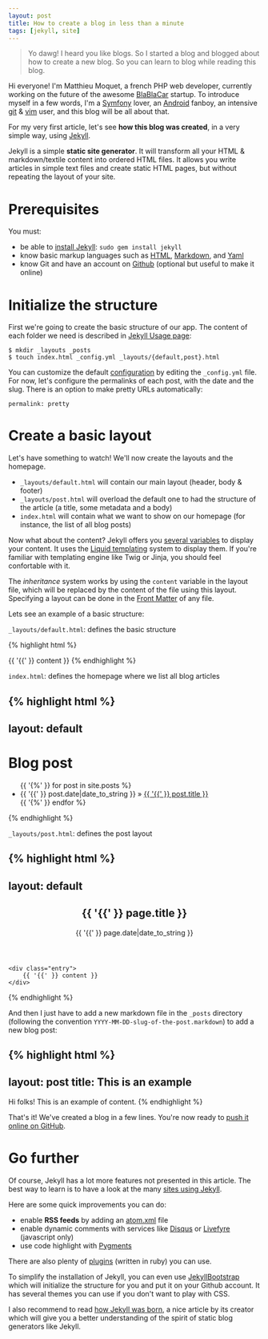 ```yaml
---
layout: post
title: How to create a blog in less than a minute
tags: [jekyll, site]
---
```


> Yo dawg! I heard you like blogs. So I started a blog and blogged about how to
> create a new blog. So you can learn to blog while reading this blog.


Hi everyone! I'm Matthieu Moquet, a french PHP web developer, currently
working on the future of the awesome [BlaBlaCar][] startup. To introduce myself
in a few words, I'm a [Symfony][] lover, an [Android][] fanboy, an intensive
[git][] & [vim][] user, and this blog will be all about that.

For my very first article, let's see **how this blog was created**, in a very
simple way, using [Jekyll][].

Jekyll is a simple **static site generator**. It will transform all your HTML
& markdown/textile content into ordered HTML files. It allows you write articles in
simple text files and create static HTML pages, but without repeating the
layout of your site.

# Prerequisites

You must:

- be able to [install Jekyll][install]: `sudo gem install jekyll`
- know basic markup languages such as [HTML][], [Markdown][], and [Yaml][]
- know Git and have an account on [Github][] (optional but useful to make it
  online)

# Initialize the structure

First we're going to create the basic structure of our app. The content of each
folder we need is described in [Jekyll Usage page][usage]:

    $ mkdir _layouts _posts
    $ touch index.html _config.yml _layouts/{default,post}.html

You can customize the default [configuration][config] by editing the
`_config.yml` file. For now, let's configure the permalinks of each post, with
the date and the slug. There is an option to make pretty URLs automatically:

    permalink: pretty

# Create a basic layout

Let's have something to watch! We'll now create the layouts and the homepage.

- `_layouts/default.html` will contain our main layout (header, body & footer)
- `_layouts/post.html` will overload the default one to had the structure of
  the article (a title, some metadata and a body)
- `index.html` will contain what we want to show on our homepage (for instance,
  the list of all blog posts)

Now what about the content? Jekyll offers you [several variables][vars] to
display your content. It uses the [Liquid templating][liquid] system to display
them. If you're familiar with templating engine like Twig or Jinja, you should
feel confortable with it.

The *inheritance* system works by using the `content` variable in the layout
file, which will be replaced by the content of the file using this layout.
Specifying a layout can be done in the [Front Matter][front] of any file.

Lets see an example of a basic structure:

`_layouts/default.html`: defines the basic structure

{% highlight html %}
<!DOCTYPE HTML>
<html lang="en">
<head>
    <meta charset="UTF-8">
    <title>My Blog</title>
</head>
<body>
    {{ '{{' }} content }}
</body>
</html>
{% endhighlight %}

`index.html`: defines the homepage where we list all blog articles

{% highlight html %}
---
layout: default
---

<h1>Blog post</h1>

<ul>
    {{ '{%' }} for post in site.posts %}
        <li>
            {{ '{{' }} post.date|date_to_string }} »
            <a href="{{ '{{' }} post.url }}">{{ '{{' }} post.title }}</a>
        </li>
    {{ '{%' }} endfor %}
</ul>
{% endhighlight %}


`_layouts/post.html`: defines the post layout

{% highlight html %}
---
layout: default
---

<article class="post">
    <header>
        <h2>{{ '{{' }} page.title }}</h2>
        <time datetime="{{ '{{' }} page.date|date: "%Y-%m-%d" }}">
            {{ '{{' }} page.date|date_to_string }}
        </time>
    </header>

    <div class="entry">
        {{ '{{' }} content }}
    </div>
</article>
{% endhighlight %}


And then I just have to add a new markdown file in the `_posts` directory
(following the convention `YYYY-MM-DD-slug-of-the-post.markdown`) to add a new
blog post:

{% highlight html %}
---
layout: post
title: This is an example
---

Hi folks! This is an example of content.
{% endhighlight %}

That's it! We've created a blog in a few lines. You're now ready to [push it
online on GitHub](https://help.github.com/articles/using-jekyll-with-pages).

# Go further

Of course, Jekyll has a lot more features not presented in this article. The
best way to learn is to have a look at the many [sites using
Jekyll](https://github.com/mojombo/jekyll/wiki/Sites).

Here are some quick improvements you can do:

* enable **RSS feeds** by adding an [atom.xml][atom_file] file
* enable dynamic comments with services like [Disqus][] or [Livefyre][] (javascript only)
* use code highlight with [Pygments][]

There are also plenty of [plugins][] (written in ruby) you can use.

To simplify the installation of Jekyll, you can even use [JekyllBootstrap][] which
will initialize the structure for you and put it on your Github account. It
has several themes you can use if you don't want to play with CSS.

I also recommend to read [how Jekyll was born][born], a nice article by its
creator which will give you a better understanding of the spirit of static blog
generators like Jekyll.

[born]: http://tom.preston-werner.com/2008/11/17/blogging-like-a-hacker.html

[blablacar]: http://www.blablacar.com/
[symfony]: http://symfony.com/
[android]: http://developer.android.com/
[git]: http://git-scm.com/
[vim]: http://www.vim.org/

[install]: https://github.com/mojombo/jekyll/wiki/Install
[usage]: https://github.com/mojombo/jekyll/wiki/usage
[config]: https://github.com/mojombo/jekyll/wiki/configuration
[vars]: https://github.com/mojombo/jekyll/wiki/Template-Data
[front]: https://github.com/mojombo/jekyll/wiki/YAML-Front-Matter
[liquid]: https://github.com/shopify/liquid/wiki/liquid-for-designers

[disqus]: http://disqus.com/
[livefyre]: http://www.livefyre.com/
[atom_file]: https://github.com/MattKetmo/mattketmo.github.com/blob/master/atom.xml
[pygments]: https://github.com/mojombo/jekyll/wiki/Liquid-Extensions
[jekyllbootstrap]: http://jekyllbootstrap.com/
[plugins]: https://github.com/mojombo/jekyll/wiki/Plugins

[bootstrap]: http://twitter.github.com/bootstrap
[compass]: http://compass-style.org
[github]: http://github.com
[h5bp]: http://html5boilerplate.com
[html]: http://en.wikipedia.org/wiki/HTML
[jekyll]: http://github.com/mojombo/jekyll
[markdown]: http://en.wikipedia.org/wiki/Markdown
[sass]: http://sass-lang.com
[symfony2]: http://symfony.com
[yaml]: http://en.wikipedia.org/wiki/YAML
[git]: http://git-scm.com/
[vim]: http://www.vim.org/
[android]: http://developer.android.com/
